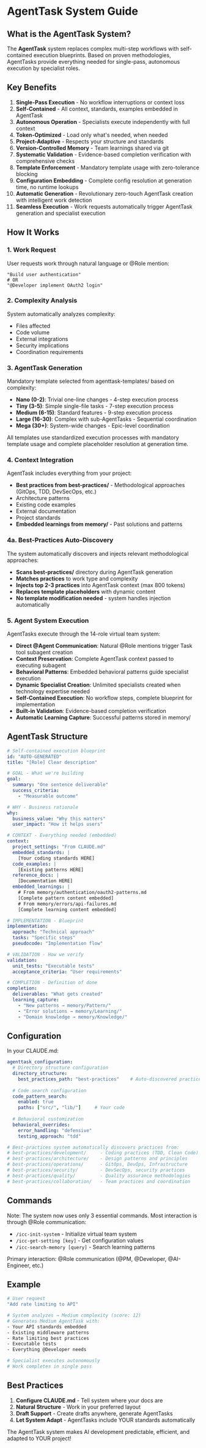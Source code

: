 # AgentTask System Guide

## What is the AgentTask System?

The **AgentTask** system replaces complex multi-step workflows with self-contained execution blueprints. Based on proven methodologies, AgentTasks provide everything needed for single-pass, autonomous execution by specialist roles.

## Key Benefits

1. **Single-Pass Execution** - No workflow interruptions or context loss
2. **Self-Contained** - All context, standards, examples embedded in AgentTask
3. **Autonomous Operation** - Specialists execute independently with full context
4. **Token-Optimized** - Load only what's needed, when needed
5. **Project-Adaptive** - Respects your structure and standards
6. **Version-Controlled Memory** - Team learnings shared via git
7. **Systematic Validation** - Evidence-based completion verification with comprehensive checks
8. **Template Enforcement** - Mandatory template usage with zero-tolerance blocking
9. **Configuration Embedding** - Complete config resolution at generation time, no runtime lookups
10. **Automatic Generation** - Revolutionary zero-touch AgentTask creation with intelligent work detection
11. **Seamless Execution** - Work requests automatically trigger AgentTask generation and specialist execution

## How It Works

### 1. Work Request
User requests work through natural language or @Role mention:
```
"Build user authentication"
# OR
"@Developer implement OAuth2 login"
```

### 2. Complexity Analysis
System automatically analyzes complexity:
- Files affected
- Code volume
- External integrations
- Security implications
- Coordination requirements

### 3. AgentTask Generation
Mandatory template selected from agenttask-templates/ based on complexity:
- **Nano (0-2)**: Trivial one-line changes - 4-step execution process
- **Tiny (3-5)**: Simple single-file tasks - 7-step execution process
- **Medium (6-15)**: Standard features - 9-step execution process
- **Large (16-30)**: Complex with sub-AgentTasks - Sequential coordination
- **Mega (30+)**: System-wide changes - Epic-level coordination

All templates use standardized execution processes with mandatory template usage and complete placeholder resolution at generation time.

### 4. Context Integration
AgentTask includes everything from your project:
- **Best practices from best-practices/** - Methodological approaches (GitOps, TDD, DevSecOps, etc.)
- Architecture patterns
- Existing code examples
- External documentation
- Project standards
- **Embedded learnings from memory/** - Past solutions and patterns

### 4a. Best-Practices Auto-Discovery
The system automatically discovers and injects relevant methodological approaches:
- **Scans best-practices/** directory during AgentTask generation
- **Matches practices** to work type and complexity
- **Injects top 2-3 practices** into AgentTask context (max 800 tokens)
- **Replaces template placeholders** with dynamic content
- **No template modification needed** - system handles injection automatically

### 5. Agent System Execution
AgentTasks execute through the 14-role virtual team system:
- **Direct @Agent Communication**: Natural @Role mentions trigger Task tool subagent creation
- **Context Preservation**: Complete AgentTask context passed to executing subagent
- **Behavioral Patterns**: Embedded behavioral patterns guide specialist execution
- **Dynamic Specialist Creation**: Unlimited specialists created when technology expertise needed
- **Self-Contained Execution**: No workflow steps, complete blueprint for implementation
- **Built-in Validation**: Evidence-based completion verification
- **Automatic Learning Capture**: Successful patterns stored in memory/

## AgentTask Structure

```yaml
# Self-contained execution blueprint
id: "AUTO-GENERATED"
title: "[Role] Clear description"

# GOAL - What we're building
goal:
  summary: "One sentence deliverable"
  success_criteria:
    - "Measurable outcome"

# WHY - Business rationale
why:
  business_value: "Why this matters"
  user_impact: "How it helps users"

# CONTEXT - Everything needed (embedded)
context:
  project_settings: "From CLAUDE.md"
  embedded_standards: |
    [Your coding standards HERE]
  code_examples: |
    [Existing patterns HERE]
  reference_docs: |
    [Documentation HERE]
  embedded_learnings: |
    # From memory/authentication/oauth2-patterns.md
    [Complete pattern content embedded]
    # From memory/errors/api-failures.md
    [Complete learning content embedded]

# IMPLEMENTATION - Blueprint
implementation:
  approach: "Technical approach"
  tasks: "Specific steps"
  pseudocode: "Implementation flow"

# VALIDATION - How we verify
validation:
  unit_tests: "Executable tests"
  acceptance_criteria: "User requirements"

# COMPLETION - Definition of done
completion:
  deliverables: "What gets created"
  learning_capture: 
    - "New patterns → memory/Pattern/"
    - "Error solutions → memory/Learning/"
    - "Domain knowledge → memory/Knowledge/"
```

## Configuration

In your CLAUDE.md:

```yaml
agenttask_configuration:
  # Directory structure configuration
  directory_structure:
    best_practices_path: "best-practices"    # Auto-discovered practices location
    
  # Code search configuration
  code_pattern_search:
    enabled: true
    paths: ["src/", "lib/"]     # Your code
    
  # Behavioral customization
  behavioral_overrides:
    error_handling: "defensive"
    testing_approach: "tdd"

# Best-practices system automatically discovers practices from:
# best-practices/development/     - Coding practices (TDD, Clean Code)
# best-practices/architecture/    - Design patterns and principles
# best-practices/operations/      - GitOps, DevOps, Infrastructure
# best-practices/security/        - DevSecOps, security practices
# best-practices/quality/         - Quality assurance methodologies
# best-practices/collaboration/   - Team practices and coordination
```

## Commands

Note: The system now uses only 3 essential commands. Most interaction is through @Role communication:

- `/icc-init-system` - Initialize virtual team system
- `/icc-get-setting [key]` - Get configuration values
- `/icc-search-memory [query]` - Search learning patterns

Primary interaction: @Role communication (@PM, @Developer, @AI-Engineer, etc.)

## Example

```bash
# User request
"Add rate limiting to API"

# System analyzes → Medium complexity (score: 12)
# Generates Medium AgentTask with:
- Your API standards embedded
- Existing middleware patterns
- Rate limiting best practices
- Executable tests
- Everything @Developer needs

# Specialist executes autonomously
# Work completes in single pass
```

## Best Practices

1. **Configure CLAUDE.md** - Tell system where your docs are
2. **Natural Structure** - Work in your preferred layout
3. **Draft Support** - Create drafts anywhere, generate AgentTasks
4. **Let System Adapt** - AgentTasks include YOUR standards automatically

The AgentTask system makes AI development predictable, efficient, and adapted to YOUR project!